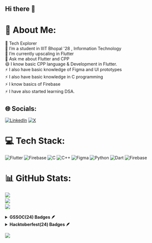 ## Hi there 👋

# 💫 About Me:
🧭 Tech Explorer<br>🔭 I’m a student in IIIT Bhopal '28 , Information Technology<br>🌱 I’m currently upscaling in Flutter<br>💬 Ask me about Flutter and CPP<br>😄 I know basic CPP language & Development in Flutter.<br>⚡️ I also have basic knowledge of Figma and UI prototypes<br>⚡️ I also have basic knowledge in C programming<br>⚡️ I know basics of Firebase<br>⚡️ I have also started learning DSA.


## 🌐 Socials:
[![LinkedIn](https://img.shields.io/badge/LinkedIn-%230077B5.svg?logo=linkedin&logoColor=white)](https://linkedin.com/in/sarthaknpatil) [![X](https://img.shields.io/badge/X-black.svg?logo=X&logoColor=white)](https://x.com/ezsarthak) 

# 💻 Tech Stack:
![Flutter](https://img.shields.io/badge/Flutter-%2302569B.svg?style=for-the-badge&logo=Flutter&logoColor=white) ![Firebase](https://img.shields.io/badge/firebase-%23039BE5.svg?style=for-the-badge&logo=firebase) ![C](https://img.shields.io/badge/c-%2300599C.svg?style=for-the-badge&logo=c&logoColor=white) ![C++](https://img.shields.io/badge/c++-%2300599C.svg?style=for-the-badge&logo=c%2B%2B&logoColor=white) ![Figma](https://img.shields.io/badge/figma-%23F24E1E.svg?style=for-the-badge&logo=figma&logoColor=white) ![Python](https://img.shields.io/badge/python-3670A0?style=for-the-badge&logo=python&logoColor=ffdd54) ![Dart](https://img.shields.io/badge/dart-%230175C2.svg?style=for-the-badge&logo=dart&logoColor=white) ![Firebase](https://img.shields.io/badge/firebase-a08021?style=for-the-badge&logo=firebase&logoColor=ffcd34)
# 📊 GitHub Stats:
![](https://github-readme-stats.vercel.app/api?username=ezsarthak&theme=darcula&hide_border=false&include_all_commits=true&count_private=true)<br/>
![](https://github-readme-streak-stats.herokuapp.com/?user=ezsarthak&theme=darcula&hide_border=false)<br/>
![](https://github-readme-stats.vercel.app/api/top-langs/?username=ezsarthak&theme=darcula&hide_border=false&include_all_commits=true&count_private=true&layout=compact)

<details>	
 <summary><b>GSSOC(24) Badges 🪶</b></summary><br>
<div style='display:flex; align-items:center; gap: 10px;' align='center'><a href="https://gssoc.girlscript.tech/leaderboard">
<img src="https://raw.githubusercontent.com/GSSoC24/Postman-Challenge/main/docs/assets/Postman%20White.png" width="100px" height="100px" />
  <img src="https://raw.githubusercontent.com/GSSoC24/Postman-Challenge/main/docs/assets/1.png" width="100px" height="100px" />
  <img src="https://raw.githubusercontent.com/GSSoC24/Postman-Challenge/main/docs/assets/2.png" width="100px" height="100px" />
  <img src="https://raw.githubusercontent.com/GSSoC24/Postman-Challenge/main/docs/assets/3.png" width="100px" height="100px" />
  <img src="https://raw.githubusercontent.com/GSSoC24/Postman-Challenge/main/docs/assets/4.png" width="100px" height="100px" />
  <img src="https://raw.githubusercontent.com/GSSoC24/Postman-Challenge/main/docs/assets/5.png" width="100px" height="100px" />
</a>
</div>
</details>

<details>	
 <summary><b>Hacktoberfest(24) Badges 🪶</b></summary><br>
<div style='display:flex; align-items:center; gap: 10px;' align='center'><a href="https://www.holopin.io/@ezsarthak#badges">
   <img src="https://github.com/ezsarthak/ezsarthak/blob/main/hacktoberfest/registered.png" width="136px" height="136px" />
<img src="https://github.com/ezsarthak/ezsarthak/blob/main/hacktoberfest/lvl1.png" width="136px" height="136px" />
  <img src="https://github.com/ezsarthak/ezsarthak/blob/main/hacktoberfest/lvl2.png" width="136px" height="136px" />
  <img src="https://github.com/ezsarthak/ezsarthak/blob/main/hacktoberfest/lvl3.png" width="136px" height="136px" />
  <img src="https://github.com/ezsarthak/ezsarthak/blob/main/hacktoberfest/lvl4.png" width="136px" height="136px" />
</a>
</div>
</details>


[![](https://visitcount.itsvg.in/api?id=ezsarthak&icon=0&color=2)](https://visitcount.itsvg.in)

